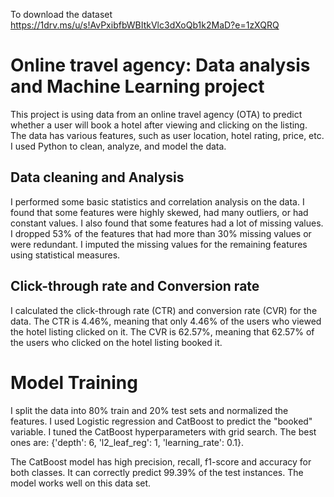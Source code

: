 To download the dataset https://1drv.ms/u/s!AvPxibfbWBItkVlc3dXoQb1k2MaD?e=1zXQRQ

# Online travel agency: Data analysis and Machine Learning project

This project is using data from an online travel agency (OTA) to predict whether a user will book a hotel after viewing and clicking on the listing. The data has various features, such as user location, hotel rating, price, etc. I used Python to clean, analyze, and model the data.

## Data cleaning and Analysis

I performed some basic statistics and correlation analysis on the data. I found that some features were highly skewed, had many outliers, or had constant values. I also found that some features had a lot of missing values. I dropped 53% of the features that had more than 30% missing values or were redundant. I imputed the missing values for the remaining features using statistical measures.

## Click-through rate and Conversion rate

I calculated the click-through rate (CTR) and conversion rate (CVR) for the data. The CTR is 4.46%, meaning that only 4.46% of the users who viewed the hotel listing clicked on it. The CVR is 62.57%, meaning that 62.57% of the users who clicked on the hotel listing booked it.

# Model Training

I split the data into 80% train and 20% test sets and normalized the features. I used Logistic regression and CatBoost to predict the "booked" variable. I tuned the CatBoost hyperparameters with grid search. The best ones are: {'depth': 6, 'l2_leaf_reg': 1, 'learning_rate': 0.1}.

The CatBoost model has high precision, recall, f1-score and accuracy for both classes. It can correctly predict 99.39% of the test instances. The model works well on this data set.
